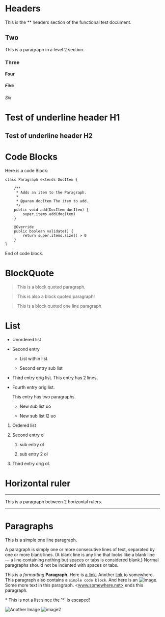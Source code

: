 <!--
    This is a comment!
-->
# Headers

This is the ** headers section of the functional test document.

## Two

This is a paragraph in a level 2 section.

### Three

#### Four

##### Five

###### Six

Test of underline header H1
===========================

Test of underline header H2
---------------------------


# Code Blocks

Here is a code Block:

    class Paragraph extends DocItem {

        /**
         * Adds an item to the Paragraph.
         *
         * @param docItem The item to add.
         */
        public void add(DocItem docItem) {
            super.items.add(docItem)
        }

        @Override
        public boolean validate() {
            return super.items.size() > 0
        }
    }

End of code block.

# BlockQuote

> This is
> a block
> quoted paragraph.

> This is also
  a block quoted
  paragraph!

> This is a block quoted one line paragraph.

# List

* Unordered list

* Second entry

  * List within list.

  * Second entry sub list

* Third entry orig list.
  This entry has 2 lines.

* Fourth entry orig list.

  This entry has two paragraphs.

  * New sub list uo

  * New sub list l2 uo

1. Ordered list

2. Second entry ol

   1. sub entry ol

   2. sub entry 2 ol

3. Third entry orig ol.

# Horizontal ruler

---

This is a paragraph between 2 horizontal rulers.

---

# Paragraphs

This is a simple one line paragraph.

A paragraph is simply one or more consecutive lines of text, separated by one or more blank lines.
(A blank line is any line that looks like a blank line — a line containing nothing but spaces or
tabs is considered blank.) Normal paragraphs should not be indented with spaces or tabs.

This is a _formatting_ __Paragraph__. Here is [a link](http://to.somewhere.net/). Another [link] to somewhere. This paragraph
also contains a `simple code block`. And here is an ![image](http://groovy.codehaus.org/images/groovy-logo-medium.png).
Some more text in this paragraph. <www.somewhere.net> ends this paragraph.

\* This is not a list since the \'\*\' is escaped!

![Another Image](http://www.natusoft.se/Natusoft/Startsida_files/Skarmavbild%202009-12-12%20kl.%2017.40.40.jpg) ![image2]

[link]: http://to.somewhere.net/ "This links to somewhere on the net"

[image2]: http://groovy.codehaus.org/images/groovy-logo-medium.png

